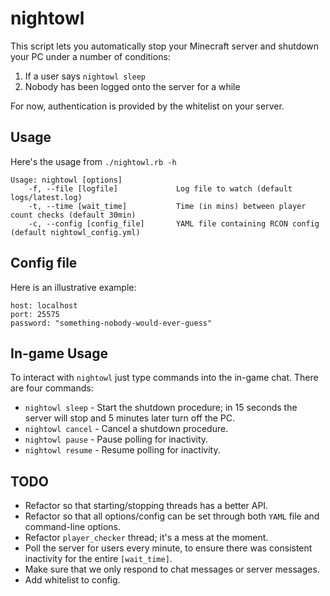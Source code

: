 # nightowl

This script lets you automatically stop your Minecraft server and shutdown your PC under a number of conditions:

1. If a user says `nightowl sleep`
2. Nobody has been logged onto the server for a while

For now, authentication is provided by the whitelist on your server.

## Usage
Here's the usage from `./nightowl.rb -h`
```
Usage: nightowl [options]
    -f, --file [logfile]             Log file to watch (default logs/latest.log)
    -t, --time [wait_time]           Time (in mins) between player count checks (default 30min)
    -c, --config [config_file]       YAML file containing RCON config (default nightowl_config.yml)
```

## Config file
Here is an illustrative example:
```
host: localhost
port: 25575
password: "something-nobody-would-ever-guess"
```

## In-game Usage
To interact with `nightowl` just type commands into the in-game chat.
There are four commands:

* `nightowl sleep` - Start the shutdown procedure; in 15 seconds the server will stop and 5 minutes later turn off the PC.
* `nightowl cancel` - Cancel a shutdown procedure.
* `nightowl pause` - Pause polling for inactivity.
* `nightowl resume` - Resume polling for inactivity.

## TODO

* Refactor so that starting/stopping threads has a better API.
* Refactor so that all options/config can be set through both `YAML` file and command-line options.
* Refactor `player_checker` thread; it's a mess at the moment.
* Poll the server for users every minute, to ensure there was consistent inactivity for the entire `[wait_time]`.
* Make sure that we only respond to chat messages or server messages.
* Add whitelist to config.
